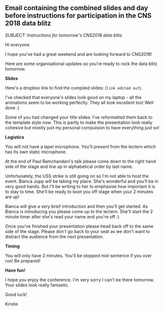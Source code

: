 ## Email containing the combined slides and day before instructions for participation in the CNS 2018 data blitz

*SUBJECT: Instructions for tomorrow's CNS2018 data blitz*

Hi everyone

I hope you've had a great weekend and are looking forward to CNS2018!

Here are some organisational updates so you're ready to rock the data blitz tomorrow.

**Slides**

Here's a dropbox link to find the compiled slides: (`link edited out`).

I've checked that everyone's slides look good on my laptop - all the animations seem to be working perfectly. They all look excellent too! Well done :)

Some of you had changed your title slides: I've reformatted them back to the template style now. This is partly to make the presentation look really cohesive but mostly just my personal compulsion to have everything just so!

**Logistics**

You will not have a lapel microphone. You'll present from the lectern which has its own static microphone.

At the end of Paul Ramchandani's talk please come down to the right hand side of the stage and line up in alphabetical order by last name.

Unfortunately, the USS strike is still going on so I'm not able to host the event. Bianca Jupp will be taking my place. She's wonderful and you'll be in very good hands. But I'll be writing to her to emphasise how important it is to stay to time. She'll be ready to boot you off stage when your 2 minutes are up!

Bianca will give a very brief introduction and then you'll get started. As Bianca is introducing you please come up to the lectern. She'll start the 2 minute timer after she's read your name and you're off :)

Once you've finished your presentation please head back off to the same side of the stage. Please don't go back to your seat as we don't want to distract the audience from the next presentation.


**Timing**

You will only have 2 minutes. You'll be stopped mid-sentence if you over run! Be prepared!


**Have fun!**

I hope you enjoy the conference. I'm very sorry I can't be there tomorrow. Your slides look really fantastic.

Good luck!

Kirstie
